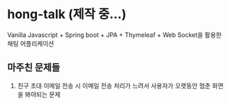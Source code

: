 # hong-talk (제작 중...)
Vanilla Javascript + Spring boot + JPA + Thymeleaf + Web Socket을 활용한 채팅 어플리케이션

## 마주친 문제들
1. 친구 초대 이메일 전송 시 이메일 전송 처리가 느려서 사용자가 오랫동안 멈춘 화면을 봐야되는 문제
